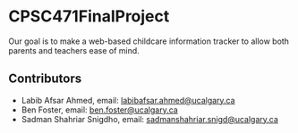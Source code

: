 # CPSC471FinalProject

Our goal is to make a web-based childcare information tracker to allow both parents and teachers ease of mind. 

## Contributors

- Labib Afsar Ahmed, email: <a href="mailto:labibafsar.ahmed@ucalgary.ca">labibafsar.ahmed@ucalgary.ca</a>
- Ben Foster, email: <a href="mailto:ben.foster@ucalgary.ca">ben.foster@ucalgary.ca</a>
- Sadman Shahriar Snigdho, email: <a href="mailto:sadmanshahriar.snigd@ucalgary.ca">sadmanshahriar.snigd@ucalgary.ca</a>
